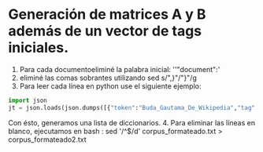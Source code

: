 # Generación de matrices A y B además de un vector de tags iniciales.

1. Para cada documentoeliminé la palabra inicial: ''"document":'
2. eliminé las comas sobrantes utilizando sed s/",}"/"}"/g
3. Para leer cada línea en python use el siguiente ejemplo:
```python
import json
jt = json.loads(json.dumps([{"token":"Buda_Gautama_De_Wikipedia","tag":"NP"},{"token":",","tag":"Fc"},{"token":"la","tag":"DA"},{"token":"enciclopedia","tag":"NC"},{"token":"libre","tag":"AQ"},{"token":"Buda_Gautama_Buddha","tag":"NP"},{"token":"in","tag":"NC"},{"token":"Sarnath_Museum","tag":"NP"},{"token":"(","tag":"Fp"},{"token":"Dhammajak_Mutra","tag":"NP"},{"token":")","tag":"Fp"},{"token":".","tag":"Fp"},{"token":"jpg","tag":"NC"},{"token":"Estatua_de_el_Buda_Gautama","tag":"NP"},{"token":"de","tag":"SP"},{"token":"el","tag":"DA"},{"token":"siglo","tag":"NC"},{"token":"IV","tag":"NP"},{"token":"a","tag":"SP"},{"token":".","tag":"Fp"}],[{"token":"C.","tag":"NP"},{"token":"en","tag":"SP"},{"token":"la","tag":"DA"},{"token":"ciudad","tag":"NC"},{"token":"de","tag":"SP"},{"token":"Sarnath","tag":"NP"},{"token":",","tag":"Fc"},{"token":"distrito","tag":"NC"},{"token":"de","tag":"SP"},{"token":"Benar\u00e9s","tag":"NP"},{"token":",","tag":"Fc"},{"token":"estado","tag":"NC"},{"token":"de","tag":"SP"},{"token":"Uttar_Pradesh","tag":"NP"},{"token":",","tag":"Fc"},{"token":"India","tag":"NP"},{"token":".","tag":"Fp"}]))
```
Con ésto, generamos una lista de diccionarios.
4. Para eliminar las líneas en blanco, ejecutamos en bash : sed '/^$/d' corpus_formateado.txt > corpus_formateado2.txt
